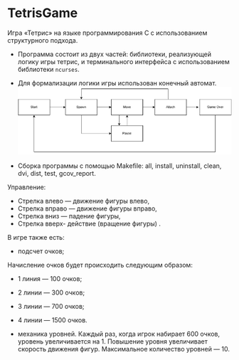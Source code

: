 # TetrisGame

Игра «Тетрис» на языке программирования С с использованием структурного подхода.

- Программа состоит из двух частей: библиотеки, реализующей логику игры тетрис, и терминального интерфейса с использованием библиотеки `ncurses`.
- Для формализации логики игры использован конечный автомат.  ![Конечный автомат](src/tetris.drawio.png)

- Сборка программы с помощью Makefile:  all, install, uninstall, clean, dvi, dist, test, gcov_report. 

Управление:
  - Стрелка влево — движение фигуры влево,
  - Стрелка вправо — движение фигуры вправо,
  - Стрелка вниз — падение фигуры,
  - Стрелка вверх- действие (вращение фигуры) .

В игре также есть:
- подсчет очков;


Начисление очков будет происходить следующим образом:

- 1 линия — 100 очков;
- 2 линии — 300 очков;
- 3 линии — 700 очков;
- 4 линии — 1500 очков.

- механика уровней.
Каждый раз, когда игрок набирает 600 очков, уровень увеличивается на 1. Повышение уровня увеличивает скорость движения фигур. Максимальное количество уровней — 10.

